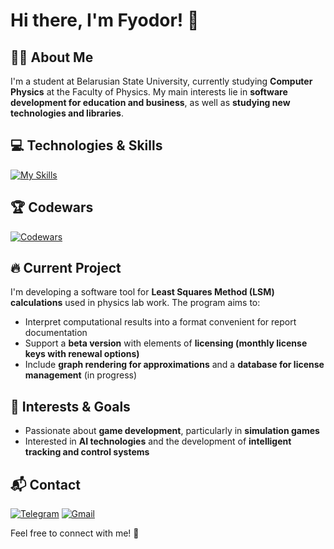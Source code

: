# Hi there, I'm Fyodor! 👋
## 🧑‍🎓 About Me
I'm a student at Belarusian State University, currently studying **Computer Physics** at the Faculty of Physics. My main interests lie in **software development for education and business**, as well as **studying new technologies and libraries**.
## 💻 Technologies & Skills
[![My Skills](https://skillicons.dev/icons?i=cpp,c,python,sqlite,mysql,git)](https://skillicons.dev)
## 🏆 Codewars
[![Codewars](https://codewars-stats-ignacio-cuadra.vercel.app/?username=Krasnovvvvv&theme=dark)](https://www.codewars.com/users/Krasnovvvvv)

## 🔥 Current Project
I'm developing a software tool for **Least Squares Method (LSM) calculations** used in physics lab work. The program aims to:
- Interpret computational results into a format convenient for report documentation
- Support a **beta version** with elements of **licensing (monthly license keys with renewal options)**
- Include **graph rendering for approximations** and a **database for license management** (in progress)
## 🎯 Interests & Goals
- Passionate about **game development**, particularly in **simulation games**
- Interested in **AI technologies** and the development of **intelligent tracking and control systems**
## 📬 Contact
[![Telegram](https://img.shields.io/badge/Telegram-2CA5E0?style=for-the-badge&logo=telegram&logoColor=white)](https://t.me/smokex_official) [![Gmail](https://img.shields.io/badge/Gmail-D14836?style=for-the-badge&logo=gmail&logoColor=white)](mailto:smokexbeatzz@gmail.com)


Feel free to connect with me! 🚀

